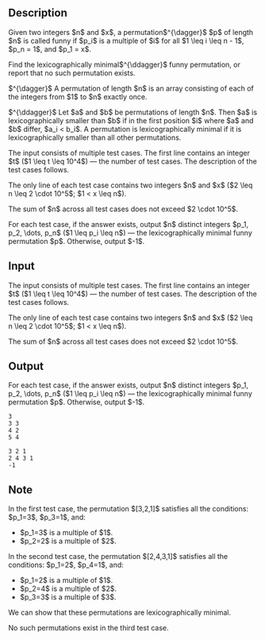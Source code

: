 ## Description

<div><p>Given two integers $n$ and $x$, a permutation$^{\dagger}$ $p$ of length $n$ is called <span class="tex-font-style-it">funny</span> if $p_i$ is a multiple of $i$ for all $1 \leq i \leq n - 1$, $p_n = 1$, and $p_1 = x$.</p><p>Find the lexicographically minimal$^{\ddagger}$ funny permutation, or report that no such permutation exists.</p><p>$^{\dagger}$ A permutation of length $n$ is an array consisting of each of the integers from $1$ to $n$ exactly once.</p><p>$^{\ddagger}$ Let $a$ and $b$ be permutations of length $n$. Then $a$ is lexicographically smaller than $b$ if in the first position $i$ where $a$ and $b$ differ, $a_i &lt; b_i$. A permutation is lexicographically minimal if it is lexicographically smaller than all other permutations.</p></div><div class="input-specification"><p>The input consists of multiple test cases. The first line contains an integer $t$ ($1 \leq t \leq 10^4$)&nbsp;— the number of test cases. The description of the test cases follows.</p><p>The only line of each test case contains two integers $n$ and $x$ ($2 \leq n \leq 2 \cdot 10^5$; $1 &lt; x \leq n$).</p><p>The sum of $n$ across all test cases does not exceed $2 \cdot 10^5$.</p></div><div class="output-specification"><p>For each test case, if the answer exists, output $n$ distinct integers $p_1, p_2, \dots, p_n$ ($1 \leq p_i \leq n$)&nbsp;— the lexicographically minimal funny permutation $p$. Otherwise, output $-1$.</p></div>

## Input

<p>The input consists of multiple test cases. The first line contains an integer $t$ ($1 \leq t \leq 10^4$)&nbsp;— the number of test cases. The description of the test cases follows.</p><p>The only line of each test case contains two integers $n$ and $x$ ($2 \leq n \leq 2 \cdot 10^5$; $1 &lt; x \leq n$).</p><p>The sum of $n$ across all test cases does not exceed $2 \cdot 10^5$.</p>

## Output

<p>For each test case, if the answer exists, output $n$ distinct integers $p_1, p_2, \dots, p_n$ ($1 \leq p_i \leq n$)&nbsp;— the lexicographically minimal funny permutation $p$. Otherwise, output $-1$.</p>





```input1|2,4
3
3 3
4 2
5 4
```




```output1
3 2 1 
2 4 3 1 
-1
```



## Note

<p>In the first test case, the permutation $[3,2,1]$ satisfies all the conditions: $p_1=3$, $p_3=1$, and: </p><ul> <li> $p_1=3$ is a multiple of $1$. </li><li> $p_2=2$ is a multiple of $2$. </li></ul><p>In the second test case, the permutation $[2,4,3,1]$ satisfies all the conditions: $p_1=2$, $p_4=1$, and: </p><ul> <li> $p_1=2$ is a multiple of $1$. </li><li> $p_2=4$ is a multiple of $2$. </li><li> $p_3=3$ is a multiple of $3$. </li></ul><p>We can show that these permutations are lexicographically minimal.</p><p>No such permutations exist in the third test case.</p>
